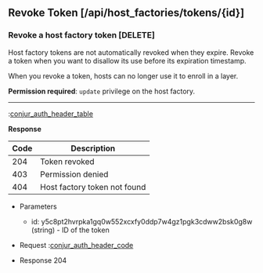 ## Revoke Token [/api/host_factories/tokens/{id}]

### Revoke a host factory token [DELETE]

Host factory tokens are not automatically revoked when they expire. Revoke a token when you want to disallow
its use before its expiration timestamp.

When you revoke a token, hosts can no longer use it to enroll in a layer.

**Permission required**: `update` privilege on the host factory.

---

:[conjur_auth_header_table](partials/conjur_auth_header_table.md)

**Response**

|Code|Description|
|----|-----------|
|204|Token revoked|
|403|Permission denied|
|404|Host factory token not found|

+ Parameters
    + id: y5c8pt2hvrpka1gq0w552xcxfy0ddp7w4gz1pgk3cdww2bsk0g8w (string) - ID of the token

+ Request
    :[conjur_auth_header_code](partials/conjur_auth_header_code.md)

+ Response 204

